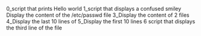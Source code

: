0_script that prints Hello world
1_script that displays a confused smiley
Display the content of the /etc/passwd file
3_Display the content of 2 files
4_Display the last 10 lines of
5_Display the first 10 lines
6 script that displays the third line of the file
